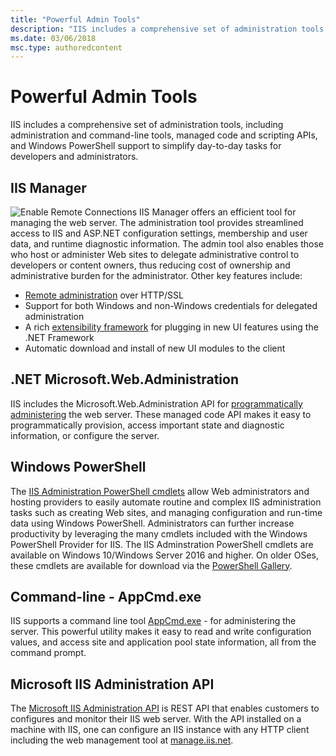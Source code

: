 ```yaml
---
title: "Powerful Admin Tools"
description: "IIS includes a comprehensive set of administration tools, including administration and command-line tools, managed code and scripting APIs, and Windows PowerShell support to simplify day-to-day tasks for developers and administrators."
ms.date: 03/06/2018
msc.type: authoredcontent
---
```

# Powerful Admin Tools

IIS includes a comprehensive set of administration tools, including administration and command-line tools, managed code and scripting APIs, and Windows PowerShell support to simplify day-to-day tasks for developers and administrators.

## IIS Manager

![Enable Remote Connections](powerful-admin-tools/_static/enableremoteconnections-small.png) IIS Manager offers an efficient tool for managing the web server. The administration tool provides streamlined access to IIS and ASP.NET configuration settings, membership and user data, and runtime diagnostic information. The admin tool also enables those who host or administer Web sites to delegate administrative control to developers or content owners, thus reducing cost of ownership and administrative burden for the administrator. Other key features include:

* [Remote administration](https://www.iis.net/downloads/microsoft/iis-manager) over HTTP/SSL
* Support for both Windows and non-Windows credentials for delegated administration
* A rich [extensibility framework](/iis/develop/extending-the-management-ui/overview-of-mwa-and-mwm-for-iis) for plugging in new UI features using the .NET Framework
* Automatic download and install of new UI modules to the client

## .NET Microsoft.Web.Administration

IIS includes the Microsoft.Web.Administration API for [programmatically administering](../manage/scripting/how-to-use-microsoftwebadministration.md) the web server. These managed code API makes it easy to programmatically provision, access important state and diagnostic information, or configure the server.

## Windows PowerShell

The [IIS Administration PowerShell cmdlets](https://docs.microsoft.com/powershell/module/iisadministration/?view=win10-ps) allow Web administrators and hosting providers to easily automate routine and complex IIS administration tasks such as creating Web sites, and managing configuration and run-time data using Windows PowerShell. Administrators can further increase productivity by leveraging the many cmdlets included with the Windows PowerShell Provider for IIS. The IIS Adminstration PowerShell cmdlets are available on Windows 10/Windows Server 2016 and higher. On older OSes, these cmdlets are available for download via the [PowerShell Gallery](https://www.powershellgallery.com/packages/IISAdministration/1.1.0.0).

## Command-line - AppCmd.exe

IIS supports a command line tool [AppCmd.exe](../get-started/getting-started-with-iis/getting-started-with-appcmdexe.md) \- for administering the server. This powerful utility makes it easy to read and write configuration values, and access site and application pool state information, all from the command prompt.

## Microsoft IIS Administration API

The [Microsoft IIS Administration API](https://docs.microsoft.com/iis-administration/) is REST API that enables customers to configures and monitor their IIS web server. With the API installed on a machine with IIS, one can configure an IIS instance with any HTTP client including the web management tool at [manage.iis.net](https://manage.iis.net/).